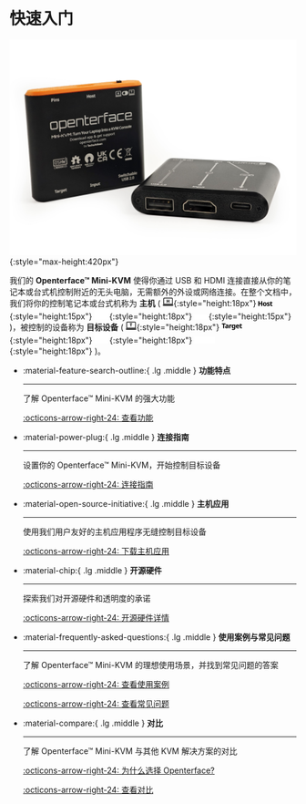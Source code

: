 # 快速入门

![basic-two-angled](images/product/basic-two-angled.jpg){:style="max-height:420px"}

我们的 **Openterface™ Mini-KVM** 使得你通过 USB 和 HDMI 连接直接从你的笔记本或台式机控制附近的无头电脑，无需额外的外设或网络连接。在整个文档中，我们将你的控制笔记本或台式机称为 **主机** ( ![host-computer](images/shell-icons/host-computer.svg#only-light){:style="height:18px"} ![Host](images/shell-icons/host.svg#only-light){:style="height:15px"} ![host-computer](images/shell-icons/host-computer_1.svg#only-dark){:style="height:18px"} ![Host](images/shell-icons/host_1.svg#only-dark){:style="height:15px"} )，被控制的设备称为 **目标设备** ( ![target-computer](images/shell-icons/target-computer.svg#only-light){:style="height:18px"} ![Target](images/shell-icons/target.svg#only-light){:style="height:18px"} ![target-computer](images/shell-icons/target-computer_1.svg#only-dark){:style="height:18px"} ![Target](images/shell-icons/target_1.svg#only-dark){:style="height:18px"} )。

<div class="grid cards" markdown>

-   :material-feature-search-outline:{ .lg .middle } __功能特点__

    ---

    了解 Openterface™ Mini-KVM 的强大功能

    [:octicons-arrow-right-24: 查看功能](/features)

-   :material-power-plug:{ .lg .middle } __连接指南__

    ---

    设置你的 Openterface™ Mini-KVM，开始控制目标设备

    [:octicons-arrow-right-24: 连接指南](/how-to-connect)

-   :material-open-source-initiative:{ .lg .middle } __主机应用__

    ---

    使用我们用户友好的主机应用程序无缝控制目标设备

    [:octicons-arrow-right-24: 下载主机应用](/app)

-   :material-chip:{ .lg .middle } __开源硬件__

    ---

    探索我们对开源硬件和透明度的承诺

    [:octicons-arrow-right-24: 开源硬件详情](/open-hardware)

-   :material-frequently-asked-questions:{ .lg .middle } __使用案例与常见问题__

    ---

    了解 Openterface™ Mini-KVM 的理想使用场景，并找到常见问题的答案

    [:octicons-arrow-right-24: 查看使用案例](/use-cases)
    
    [:octicons-arrow-right-24: 查看常见问题](/faq)

-   :material-compare:{ .lg .middle } __对比__

    ---

    了解 Openterface™ Mini-KVM 与其他 KVM 解决方案的对比

    [:octicons-arrow-right-24: 为什么选择 Openterface?](/why-openterface)

    [:octicons-arrow-right-24: 查看对比](/comparison)

</div>